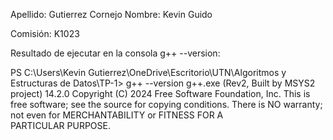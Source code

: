 Apellido: Gutierrez Cornejo
Nombre: Kevin Guido

Comisión: K1023

Resultado de ejecutar en la consola g++ --version: 

PS C:\Users\Kevin Gutierrez\OneDrive\Escritorio\UTN\Algoritmos y Estructuras de Datos\TP-1> g++ --version
g++.exe (Rev2, Built by MSYS2 project) 14.2.0
Copyright (C) 2024 Free Software Foundation, Inc.
This is free software; see the source for copying conditions.  There is NO
warranty; not even for MERCHANTABILITY or FITNESS FOR A PARTICULAR PURPOSE.